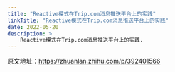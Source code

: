 ```yaml
---
title: "Reactive模式在Trip.com消息推送平台上的实践"
linkTitle: "Reactive模式在Trip.com消息推送平台上的实践"
date: 2022-05-20
description: >
    Reactive模式在Trip.com消息推送平台上的实践.
---
```


原文地址：https://zhuanlan.zhihu.com/p/392401566